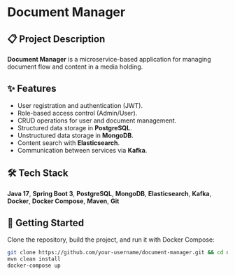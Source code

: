 # Document Manager

## 📋 Project Description  
**Document Manager** is a microservice-based application for managing document flow and content in a media holding.

## ✨ Features  
- User registration and authentication (JWT).  
- Role-based access control (Admin/User).  
- CRUD operations for user and document management.  
- Structured data storage in **PostgreSQL**.  
- Unstructured data storage in **MongoDB**.  
- Content search with **Elasticsearch**.  
- Communication between services via **Kafka**.

## 🛠️ Tech Stack  
**Java 17**, **Spring Boot 3**, **PostgreSQL**, **MongoDB**, **Elasticsearch**, **Kafka**, **Docker**, **Docker Compose**, **Maven**, **Git**

## 🚀 Getting Started  
Clone the repository, build the project, and run it with Docker Compose:  
```bash
git clone https://github.com/your-username/document-manager.git && cd document-manager  
mvn clean install  
docker-compose up
